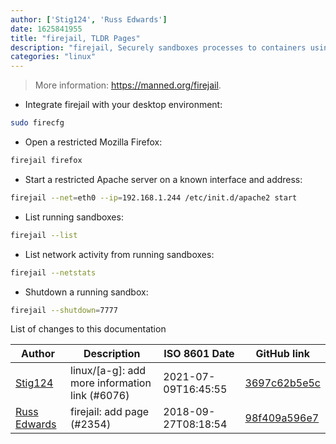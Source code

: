 ```yaml
---
author: ['Stig124', 'Russ Edwards']
date: 1625841955
title: "firejail, TLDR Pages"
description: "firejail, Securely sandboxes processes to containers using built-in Linux capabilities."
categories: "linux"
---
```

> More information: <https://manned.org/firejail>.

- Integrate firejail with your desktop environment:

```bash
sudo firecfg
```

- Open a restricted Mozilla Firefox:

```bash
firejail firefox
```

- Start a restricted Apache server on a known interface and address:

```bash
firejail --net=eth0 --ip=192.168.1.244 /etc/init.d/apache2 start
```

- List running sandboxes:

```bash
firejail --list
```

- List network activity from running sandboxes:

```bash
firejail --netstats
```

- Shutdown a running sandbox:

```bash
firejail --shutdown=7777
```
List of changes to this documentation


Author | Description | ISO 8601 Date | GitHub link
------|-----|-----|-----
[Stig124](mailto:stigpro@outlook.fr) | linux/[a-g]: add more information link (#6076) | 2021-07-09T16:45:55 | [3697c62b5e5c](https://github.com/tldr-pages/tldr/commit/3697c62b5e5cd9bae7a99c591cb81d1ddcfbf792)
[Russ Edwards](mailto:redwards@digitellinc.com) | firejail: add page (#2354) | 2018-09-27T08:18:54 | [98f409a596e7](https://github.com/tldr-pages/tldr/commit/98f409a596e75fbc1e605c510238c3ed3c18df46)

